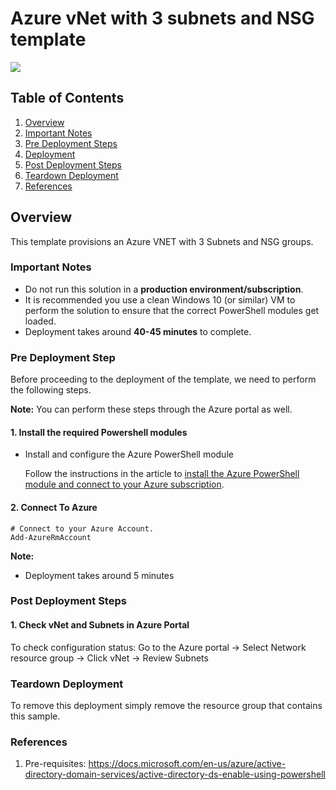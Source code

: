 # Azure vNet with 3 subnets and NSG template

<a href="https://azuredeploy.net/?repository=https://github.com/charlieporker/AzureARMTemplates/edit/master/vNet3Subnets/" target="_blank">
    <img src="http://azuredeploy.net/deploybutton.png"/>
</a>

## Table of Contents

1. [Overview](#overview)
2. [Important Notes](#importantnotes)
3. [Pre Deployment Steps](#predeployment)
4. [Deployment](#deployment)
5. [Post Deployment Steps](#postdeployment)
6. [Teardown Deployment](#teardown)
7. [References](#references)

<a name="overview"></a>

## Overview
This template provisions an Azure VNET with 3 Subnets and NSG groups.

<a name="importantnotes"></a>

### Important Notes

* Do not run this solution in a **production environment/subscription**.
* It is recommended you use a clean Windows 10 (or similar) VM to perform the solution to ensure that the correct PowerShell modules get loaded.
* Deployment takes around **40-45 minutes** to complete.

<a name="predeployment"></a>

### Pre Deployment Step

Before proceeding to the deployment of the template, we need to perform the following steps.

**Note:** You can perform these steps through the Azure portal as well.

#### 1. Install the required Powershell modules

* Install and configure the Azure PowerShell module

    Follow the instructions in the article to [install the Azure PowerShell module and connect to your Azure subscription](https://docs.microsoft.com/powershell/azure/install-azurerm-ps?toc=%2fazure%2factive-directory-domain-services%2ftoc.json).

#### 2. Connect To Azure 

    # Connect to your Azure Account.
    Add-AzureRmAccount

<a name="deployment"></a>

<p></p>

**Note:** 
* Deployment takes around 5 minutes

<a name="postdeployment"></a>

### Post Deployment Steps

#### 1. Check vNet and Subnets in Azure Portal
To check configuration status:
Go to the Azure portal -> Select Network resource group -> Click vNet -> Review Subnets

<a name="teardown"></a>

### Teardown Deployment
To remove this deployment simply remove the resource group that contains this sample. 
    
<a name="references"></a>

### References
1. Pre-requisites: https://docs.microsoft.com/en-us/azure/active-directory-domain-services/active-directory-ds-enable-using-powershell
